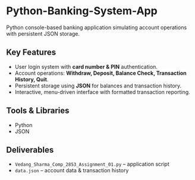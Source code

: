 # Python-Banking-System-App

Python console-based banking application simulating account operations with persistent JSON storage.  

## Key Features
- User login system with **card number & PIN** authentication.  
- Account operations: **Withdraw, Deposit, Balance Check, Transaction History, Quit**.  
- Persistent storage using **JSON** for balances and transaction history.  
- Interactive, menu-driven interface with formatted transaction reporting.  

## Tools & Libraries
- Python  
- JSON  

## Deliverables
- `Vedang_Sharma_Comp_2853_Assignment_01.py` – application script  
- `data.json` – account data & transaction history  
